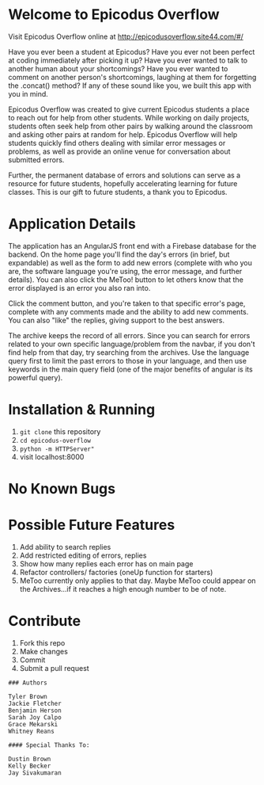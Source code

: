 # Welcome to Epicodus Overflow
Visit Epicodus Overflow online at http://epicodusoverflow.site44.com/#/


Have you ever been a student at Epicodus?
Have you ever not been perfect at coding immediately after picking it up?
Have you ever wanted to talk to another human about your shortcomings?
Have you ever wanted to comment on another person's shortcomings, laughing at them for forgetting the .concat() method?
If any of these sound like you, we built this app with you in mind.

Epicodus Overflow was created to give current Epicodus students a place to reach out for help from other students. While working on daily projects,  students often seek help from other pairs by walking around the classroom and asking other pairs at random for help. Epicodus Overflow will help students quickly find others dealing with similar error messages or problems, as well as provide an online venue for conversation about submitted errors.

Further, the permanent database of errors and solutions can serve as a resource for future students, hopefully accelerating learning for future classes. This is our gift to future students, a thank you to Epicodus.

# Application Details
The application has an AngularJS front end with a Firebase database for the backend.
On the home page you'll find the day's errors (in brief, but expandable) as well as the form to add new errors (complete with who you are, the software language you're using, the error message, and further details). You can also click the MeToo! button to let others know that the error displayed is an error you also ran into.

Click the comment button, and you're taken to that specific error's page, complete with any comments made and the ability to add new comments. You can also "like" the replies, giving support to the best answers.

The archive keeps the record of all errors. Since you can search for errors related to your own specific language/problem from the navbar, if you don't find help from that day, try searching from the archives. Use the language query first to limit the past errors to those in your language, and then use keywords in the main query field (one of the major benefits of angular is its powerful query).


# Installation & Running
1. `git clone` this repository
2. `cd epicodus-overflow`
3. `python -m HTTPServer"`
4. visit localhost:8000

# No Known Bugs

# Possible Future Features
1. Add ability to search replies
2. Add restricted editing of errors, replies
3. Show how many replies each error has on main page
4. Refactor controllers/ factories (oneUp function for starters)
5. MeToo currently only applies to that day. Maybe MeToo could appear on the Archives...if it reaches a high enough number to be of note.

# Contribute
1. Fork this repo
2. Make changes
3. Commit
4. Submit a pull request

```
### Authors

Tyler Brown
Jackie Fletcher
Benjamin Herson
Sarah Joy Calpo
Grace Mekarski
Whitney Reans

#### Special Thanks To:

Dustin Brown
Kelly Becker
Jay Sivakumaran
